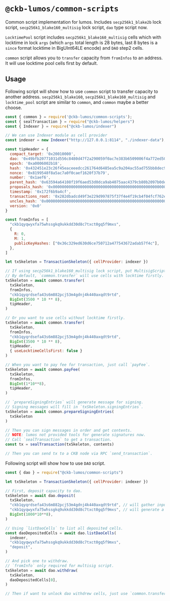 # `@ckb-lumos/common-scripts`

Common script implementation for lumos. Includes `secp256k1_blake2b` lock script, `secp256k1_blake160_multisig` lock script, `dao` type script now.

`LocktimePool` script includes `secp256k1_blake160_multisig` cells which with locktime in lock `args` (which `args` total length is 28 bytes, last 8 bytes is a `since` format locktime in BigUInt64LE encode) and `DAO` step2 cells.

`common` script allows you to `transfer` capacity from `fromInfos` to an address. It will use locktime pool cells first by default.

## Usage

Following script will show how to use `common` script to transfer capacity to another address. `secp256k1_blake160`, `secp256k1_blake160_multisig` and `locktime_pool` script are similar to `common`, and `common` maybe a better choose.

```javascript
const { common } = require('@ckb-lumos/common-scripts');
const { sealTransaction } = require("@ckb-lumos/helpers")
const { Indexer } = require("@ckb-lumos/indexer")

// We can use Indexer module as cell provider
const indexer = new Indexer("http://127.0.0.1:8114", "./indexer-data");

const tipHeader = {
  compact_target: '0x20010000',
  dao: '0x49bfb20771031d556c8480d47f2a290059f0ac7e383b6509006f4a772ed50200',
  epoch: '0xa0006002b18',
  hash: '0x432451e23c26f45eaceeedcc261764d6485ea5c9a204ac55ad755bb8dec9a079',
  nonce: '0x8199548f8a5ac7a0f0caef1620f37b79',
  number: '0x1aef6',
  parent_hash: '0x63594a64108f19f6aed53d0dca9ab4075aac4379cb80b2097b0deac8fc16fd3b',
  proposals_hash: '0x0000000000000000000000000000000000000000000000000000000000000000',
  timestamp: '0x172f6b9a4cf',
  transactions_root: '0x282dbadcd49f3e229d997875f37f4e4f19cb4f04fcf762e9639145aaa667b6f8',
  uncles_hash: '0x0000000000000000000000000000000000000000000000000000000000000000',
  version: '0x0'
}

const fromInfos = [
  "ckb1qyqwyxfa75whssgkq9ukkdd30d8c7txct0gq5f9mxs",
  {
    R: 0,
    M: 1,
    publicKeyHashes: ["0x36c329ed630d6ce750712a477543672adab57f4c"],
  },
]

let txSkeleton = TransactionSkeleton({ cellProvider: indexer })

// If using secp256k1_blake160_multisig lock script, put MultisigScript to `fromInfos` for generate signing messages.
// By default, `common.transfer` will use cells with locktime firstly. `tipHeader` is required when you want to spent cells with locktime.
txSkeleton = await common.transfer(
  txSkeleton,
  fromInfos,
  "ckb1qyqrdsefa43s6m882pcj53m4gdnj4k440axqdt9rtd",
  BigInt(3500 * 10 ** 8),
  tipHeader,
)

// Or you want to use cells without locktime firstly.
txSkeleton = await common.transfer(
  txSkeleton,
  fromInfos,
  "ckb1qyqrdsefa43s6m882pcj53m4gdnj4k440axqdt9rtd",
  BigInt(3500 * 10 ** 8),
  tipHeader,
  { useLocktimeCellsFirst: false }
)

// When you want to pay fee for transaction, just call `payFee`.
txSkeleton = await common.payFee(
  txSkeleton,
  fromInfos,
  BigInt(1*10**8),
  tipHeader,
)

// `prepareSigningEntries` will generate message for signing.
// Signing messages will fill in `txSkeleton.signingEntries`.
txSkeleton = await common.prepareSigningEntries(
  txSkeleton
)

// Then you can sign messages in order and get contents.
// NOTE: lumos not provided tools for generate signatures now.
// Call `sealTransaction` to get a transaction.
const tx = sealTransaction(txSkeleton, contents)

// Then you can send tx to a CKB node via RPC `send_transaction`.
```

Following script will show how to use `DAO` script.

```javascript
const { dao } = require("@ckb-lumos/common-scripts")

let txSkeleton = TransactionSkeleton({ cellProvider: indexer })

// First, deposit capacity to dao.
txSkeleton = await dao.deposit(
  txSkeleton,
  "ckb1qyqrdsefa43s6m882pcj53m4gdnj4k440axqdt9rtd", // will gather inputs from this address.
  "ckb1qyqwyxfa75whssgkq9ukkdd30d8c7txct0gq5f9mxs", // will generate a dao cell with lock of this address.
  BigInt(1000*10**8),
)

// Using `listDaoCells` to list all deposited cells.
const daoDepositedCells = await dao.listDaoCells(
  indexer,
  "ckb1qyqwyxfa75whssgkq9ukkdd30d8c7txct0gq5f9mxs",
  "deposit",
)

// And pick one to withdraw.
// `fromInfo` only required for multisig script.
txSkeleton = await dao.withdraw(
  txSkeleton,
  daoDepositedCells[0],
)

// Then if want to unlock dao withdrew cells, just use `common.transfer`.
```
